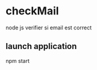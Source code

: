# checkMail
node js verifier si email est correct 
## launch application  
npm start <mail adresse>  
  
